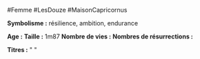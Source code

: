 #Femme #LesDouze #MaisonCapricornus 

**Symbolisme :** résilience, ambition, endurance

**Age :**
**Taille :** 1m87
**Nombre de vies :**
**Nombres de résurrections :**

**Titres :** 
"
"

